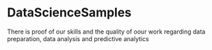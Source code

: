 # DataScienceSamples
There is proof of our skills and the quality of oour work regarding data preparation, data analysis and predictive analytics

